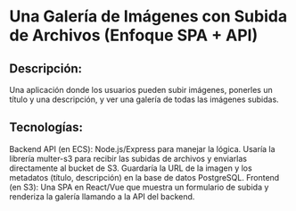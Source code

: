 # Una Galería de Imágenes con Subida de Archivos (Enfoque SPA + API)

## Descripción: 
Una aplicación donde los usuarios pueden subir imágenes, ponerles un título y una descripción, y ver una galería de todas las imágenes subidas.

## Tecnologías:
Backend API (en ECS): Node.js/Express para manejar la lógica. Usaría la librería multer-s3 para recibir las subidas de archivos y enviarlas directamente al bucket de S3. Guardaría la URL de la imagen y los metadatos (título, descripción) en la base de datos PostgreSQL.
Frontend (en S3): Una SPA en React/Vue que muestra un formulario de subida y renderiza la galería llamando a la API del backend.
